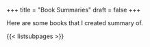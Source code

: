 +++
title = "Book Summaries"
draft = false
+++

Here are some books that I created summary of.

{{< listsubpages >}}
